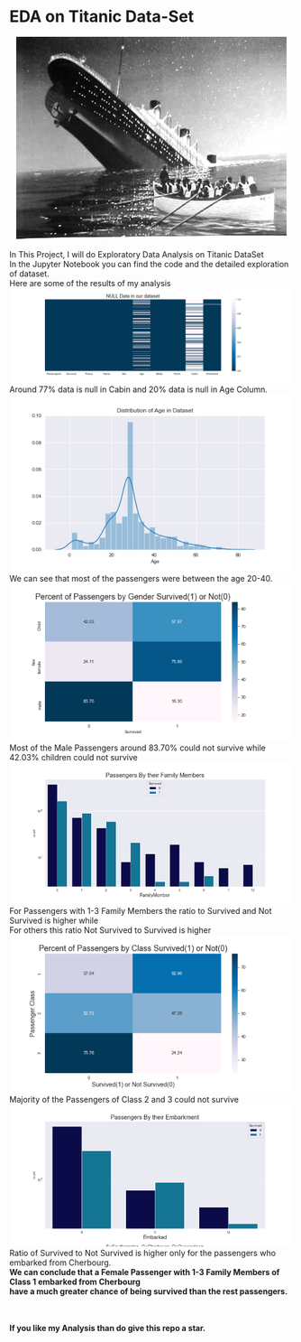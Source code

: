 # EDA on Titanic Data-Set
<p align="center">
<img src="https://github.com/Mohan-Gupta/EDA/blob/main/Titanic/Figures/Titanic.jpg">
 </p>
In This Project, I will do Exploratory Data Analysis on Titanic DataSet<br>
In the Jupyter Notebook you can find the code and the detailed exploration of dataset.<br>
Here are some of the results of my analysis
<img src="https://github.com/Mohan-Gupta/EDA/blob/main/Titanic/Figures/NULL%20Data%20Viz.png">
Around 77% data is null in Cabin and 20% data is null in Age Column.<br>
<img src="https://github.com/Mohan-Gupta/EDA/blob/main/Titanic/Figures/AgeDist.png">
We can see that most of the passengers were between the age 20-40.<br>
<img src="https://github.com/Mohan-Gupta/EDA/blob/main/Titanic/Figures/GenderSurvHeatmap.png">
Most of the Male Passengers around 83.70% could not survive while 42.03% children could not survive<br>
<img src="https://github.com/Mohan-Gupta/EDA/blob/main/Titanic/Figures/FamilyMembers.png">
For Passengers with 1-3 Family Members the ratio to Survived and Not Survived is higher while<br>For others this
ratio Not Survived to Survived is higher<br>
<img src="https://github.com/Mohan-Gupta/EDA/blob/main/Titanic/Figures/ClassSurvHeatmap.png">
Majority of the Passengers of Class 2 and 3 could not survive<br>
<img src="https://github.com/Mohan-Gupta/EDA/blob/main/Titanic/Figures/EmbarkBar.png">
Ratio of Survived to Not Survived is higher only for the passengers who embarked from Cherbourg.<br>
<b>We can conclude that a Female Passenger with 1-3 Family Members of Class 1 embarked from Cherbourg<br>
have a much greater chance of being survived than the rest passengers.<b>
 
 <br><br>If you like my Analysis than do give this repo a star.
